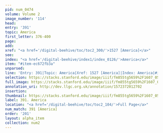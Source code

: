 ```yaml
---
pid: num_0474
volume: Volume 2
image_number: '114'
head: 
entry: '391'
topic: America
first_letter: 376-400
page: 
add: 
xref: "<a href='/digital-beehive/toc/toc2_300/'>1527 [America]</a>"
see: 
index: "<a href='/digital-beehive/index1/index_0126/'>America</a>"
item: "#item-ec672fb3a"
unparsed: 
line: 'Entry: 391|Topic: America|Xref: 1527 [America]|Index: America|#item-ec672fb3a'
selection: https://stacks.stanford.edu/image/iiif/fm855tg5659%2F1607_0581/933,3083,2807,583/full/0/default.jpg
full_image: https://stacks.stanford.edu/image/iiif/fm855tg5659%2F1607_0581/full/full/0/default.jpg
annotation_uri: http://dev.llgc.org.uk/annotation/1572372012702
insertion: 
thumbnail: https://stacks.stanford.edu/image/iiif/fm855tg5659%2F1607_0581/933,3083,600,180/250,/0/default.jpg
label: 391. America
location: "<a href='/digital-beehive/toc/toc2_104/'>Full Page</a>"
num_match: 391 [America]
order: '201'
layout: alpha_item
collection: num2
---
```

